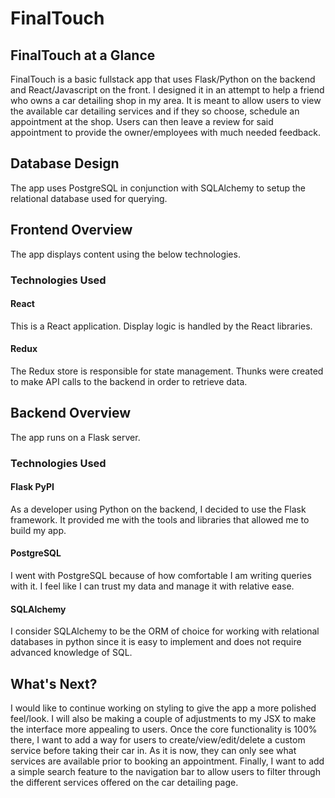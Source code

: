 # FinalTouch

## FinalTouch at a Glance
FinalTouch is a basic fullstack app that uses Flask/Python on the backend and React/Javascript on the front. I designed it in an attempt to help a friend who owns a car detailing shop in my area. It is meant to allow users to view the available car detailing services and if they so choose, schedule an appointment at the shop. Users can then leave a review for said appointment to provide the owner/employees with much needed feedback.

## Database Design
The app uses PostgreSQL in conjunction with SQLAlchemy to setup the relational database used for querying.

## Frontend Overview
The app displays content using the below technologies.

### Technologies Used

#### React
This is a React application. Display logic is handled by the React libraries.

#### Redux
The Redux store is responsible for state management. Thunks were created to make API calls to the backend in order to retrieve data.

## Backend Overview
The app runs on a Flask server.

### Technologies Used

#### Flask PyPI
As a developer using Python on the backend, I decided to use the Flask framework. It provided me with the tools and libraries that allowed me to build my app.

#### PostgreSQL
I went with PostgreSQL because of how comfortable I am writing queries with it. I feel like I can trust my data and manage it with relative ease.

#### SQLAlchemy
I consider SQLAlchemy to be the ORM of choice for working with relational databases in python since it is easy to implement and does not require advanced knowledge of SQL.

## What's Next?
I would like to continue working on styling to give the app a more polished feel/look. I will also be making a couple of adjustments to my JSX to make the interface more appealing to users. Once the core functionality is 100% there, I want to add a way for users to create/view/edit/delete a custom service before taking their car in. As it is now, they can only see what services are available prior to booking an appointment. Finally, I want to add a simple search feature to the navigation bar to allow users to filter through the different services offered on the car detailing page.

